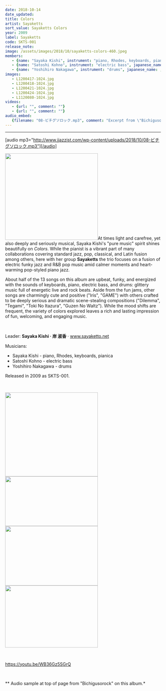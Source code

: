 ```yaml
---
date: 2018-10-14
date_updated: 
title: Colors
artist: Sayaketts
sort_value: Sayaketts Colors
year: 2009
label: Sayaketts
code: SKTS-001
release_note: 
image: /assets/images/2018/10/sayaketts-colors-460.jpeg
members:
   - {name: "Sayaka Kishi", instrument: "piano, Rhodes, keyboards, pianica", japanese_name: , url: ""}
   - {name: "Satoshi Kohno", instrument: "electric bass", japanese_name: , url: ""}
   - {name: "Yoshihiro Nakagawa", instrument: "drums", japanese_name: , url: ""}
images: 
   - L1200417-1024.jpg
   - L1200418-1024.jpg
   - L1200421-1024.jpg
   - L1200424-1024.jpg
   - L1120080-1024.jpg
videos: 
   - {url: "", comment: ""}
   - {url: "", comment: ""}
audio_embed:
   {filename: "08-ビチグソロック.mp3", comment: "Excerpt from \"Bichigusorock\" on this album:"}
---
```

---
[audio mp3="http://www.jjazzist.com/wp-content/uploads/2018/10/08-ビチグソロック.mp3"][/audio]

<a href="http://www.jjazzist.com/wp-content/uploads/2018/09/L1200417.jpg"><img class="alignright size-medium wp-image-2873" src="http://www.jjazzist.com/wp-content/uploads/2018/09/L1200417-300x279.jpg" alt="" width="300" height="279" /></a>At times light and carefree, yet also deeply and seriously musical, Sayaka Kishi's "pure music" spirit shines beautifully on *Colors*. While the pianist is a vibrant part of many collaborations covering standard jazz, pop, classical, and Latin fusion among others, here with her group <strong>Sayaketts</strong> the trio focuses on a fusion of electric funky jazz and R&amp;B pop music amid calmer moments and heart-warming pop-styled piano jazz.

About half of the 13 songs on this album are upbeat, funky, and energized with the sounds of keyboards, piano, electric bass, and drums: glittery music full of energetic live and rock beats. Aside from the fun jams, other songs are charmingly cute and positive ("Iris", "GAME") with others crafted to be deeply serious and dramatic scene-stealing compositions ("Dilemma", "Tegami", "Toki No Itazura", "Guzen No Waltz"). While the mood shifts are frequent, the variety of colors explored leaves a rich and lasting impression of fun, welcoming, and engaging music.

&nbsp;

Leader: <strong>Sayaka Kishi · 岸 淑香</strong> · <a href="http://www.sayaketto.net">www.sayaketto.net</a>

Musicians:
<ul>
 	<li>Sayaka Kishi - piano, Rhodes, keyboards, pianica</li>
 	<li>Satoshi Kohno - electric bass</li>
 	<li>Yoshihiro Nakagawa - drums</li>
</ul>
Released in 2009 as SKTS-001.

&nbsp;

<a href="http://www.jjazzist.com/wp-content/uploads/2018/09/L1200418.jpg"><img class="size-medium wp-image-2874 alignnone" src="http://www.jjazzist.com/wp-content/uploads/2018/09/L1200418-300x271.jpg" alt="" width="300" height="271" /></a> <a href="http://www.jjazzist.com/wp-content/uploads/2018/09/L1200421.jpg"><img class="size-medium wp-image-2875 alignnone" src="http://www.jjazzist.com/wp-content/uploads/2018/09/L1200421-300x160.jpg" alt="" width="300" height="160" /></a> <a href="http://www.jjazzist.com/wp-content/uploads/2018/09/L1200424.jpg"><img class="size-medium wp-image-2876 alignnone" src="http://www.jjazzist.com/wp-content/uploads/2018/09/L1200424-300x192.jpg" alt="" width="300" height="192" /></a>
<a href="http://www.jjazzist.com/wp-content/uploads/2018/09/L1120080.jpg"><img class="size-medium wp-image-2872 alignnone" src="http://www.jjazzist.com/wp-content/uploads/2018/09/L1120080-300x200.jpg" alt="" width="300" height="200" /></a>

&nbsp;

https://youtu.be/WB36Gz5SGrQ

&nbsp;

** Audio sample at top of page from "Bichigusorock" on this album.*


